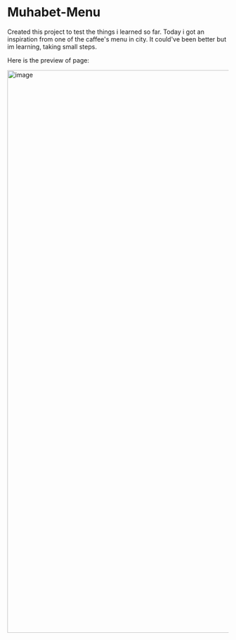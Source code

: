 # Muhabet-Menu
Created this project to test the things i learned so far. Today i got an inspiration from one of the caffee's menu
in city. It could've been better but im learning, taking small steps. 


Here is the preview of page:

<img width="1280" alt="image" src="https://github.com/demko12/muhabet-menu/assets/143662553/a30fb472-fe95-4593-b0b2-ebfb08ab250b">

